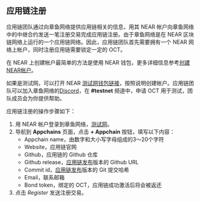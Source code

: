 ## 应用链注册

应用链团队通过向章鱼网络提供应用链相关的信息，用其 NEAR 帐户向章鱼网络中的中继合约发送一笔注册交易完成应用链注册。由于章鱼网络是在 NEAR 区块链网络上运行的一个应用链网络。因此，应用链团队首先需要拥有一个 NEAR 网络上帐户，同时注册应用链需要锁定一定的 OCT。

在 NEAR 上创建帐户最简单的方法是使用 NEAR 钱包，更多详细信息参考[创建NEAR帐户](https://docs.near.org/docs/develop/basics/create-account)。

如果是测试网，可以打开 NEAR [测试网钱包链接](https://wallet.testnet.near.org)，按照说明创建帐户。应用链团队可以加入章鱼网络的[Discord](https://discord.gg/6GTJBkZA9Q)，在 **#testnet** 频道中，申请 OCT 用于测试，团队成员会为你提供帮助。

应用链注册的操作步骤如下：

1. 用 NEAR 帐户登录到章鱼网络，[测试网](https://testnet.oct.network/)。
2. 导航到 **Appchains** 页面，点击 **+ Appchain** 按钮，填写以下内容：
    * Appchain name，由数字和大小写字母组成的3～20个字符
    * Website，应用链官网
    * Github，应用链的 Github 仓库
    * Github release，[应用链发布](./release.md)版本的 Github URL
    * Commit id，[应用链发布](./release.md)版本的 Git 提交哈希
    * Email，联系邮箱
    * Bond token，绑定的 OCT，应用链成功激活后将会被返还
3. 点击 *Register* 发送注册交易。